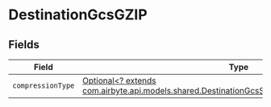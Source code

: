# DestinationGcsGZIP


## Fields

| Field                                                                                                                                                             | Type                                                                                                                                                              | Required                                                                                                                                                          | Description                                                                                                                                                       |
| ----------------------------------------------------------------------------------------------------------------------------------------------------------------- | ----------------------------------------------------------------------------------------------------------------------------------------------------------------- | ----------------------------------------------------------------------------------------------------------------------------------------------------------------- | ----------------------------------------------------------------------------------------------------------------------------------------------------------------- |
| `compressionType`                                                                                                                                                 | [Optional<? extends com.airbyte.api.models.shared.DestinationGcsSchemasFormatCompressionType>](../../models/shared/DestinationGcsSchemasFormatCompressionType.md) | :heavy_minus_sign:                                                                                                                                                | N/A                                                                                                                                                               |